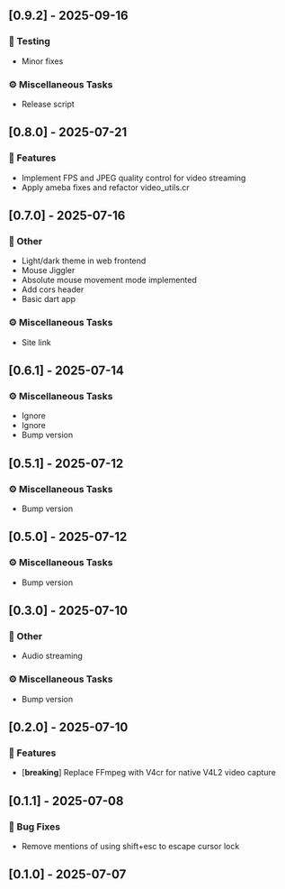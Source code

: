## [0.9.2] - 2025-09-16

### 🧪 Testing

- Minor fixes

### ⚙️ Miscellaneous Tasks

- Release script
## [0.8.0] - 2025-07-21

### 🚀 Features

- Implement FPS and JPEG quality control for video streaming
- Apply ameba fixes and refactor video_utils.cr
## [0.7.0] - 2025-07-16

### 💼 Other

- Light/dark theme in web frontend
- Mouse Jiggler
- Absolute mouse movement mode implemented
- Add cors header
- Basic dart app

### ⚙️ Miscellaneous Tasks

- Site link
## [0.6.1] - 2025-07-14

### ⚙️ Miscellaneous Tasks

- Ignore
- Ignore
- Bump version
## [0.5.1] - 2025-07-12

### ⚙️ Miscellaneous Tasks

- Bump version
## [0.5.0] - 2025-07-12

### ⚙️ Miscellaneous Tasks

- Bump version
## [0.3.0] - 2025-07-10

### 💼 Other

- Audio streaming

### ⚙️ Miscellaneous Tasks

- Bump version
## [0.2.0] - 2025-07-10

### 🚀 Features

- [**breaking**] Replace FFmpeg with V4cr for native V4L2 video capture
## [0.1.1] - 2025-07-08

### 🐛 Bug Fixes

- Remove mentions of using shift+esc to escape cursor lock
## [0.1.0] - 2025-07-07
